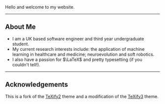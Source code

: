 Hello and welcome to my website.


---

## About Me

- I am a UK based software engineer and third year undergraduate student.
- My current research interests include: the application of machine learning in healthcare and medicine; neuroevolution and soft robotics.
- I also have a passion for $\LaTeX$ and pretty typesetting (if you couldn't tell!).


---

## Acknowledgements

This is a fork of the [TeXify2](https://github.com/weastur/hugo-texify2) theme and a modification of the [TeXify3](https://github.com/michaelneuper/hugo-texify3) theme.
